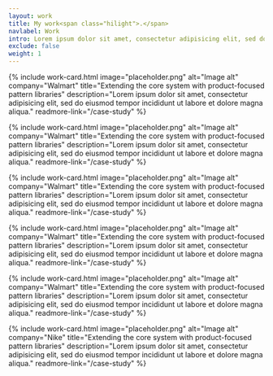 ```yaml
---
layout: work
title: My work<span class="hilight">.</span>
navlabel: Work
intro: Lorem ipsum dolor sit amet, consectetur adipisicing elit, sed do eiusmod tempor incididunt ut labore et dolore magna aliqua.
exclude: false
weight: 1
---
```


{%
include work-card.html
image="placeholder.png"
alt="Image alt"
company="Walmart"
title="Extending the core system with product-focused pattern libraries"
description="Lorem ipsum dolor sit amet, consectetur adipisicing elit, sed do eiusmod tempor incididunt ut labore et dolore magna aliqua."
readmore-link="/case-study"
%}

{%
include work-card.html
image="placeholder.png"
alt="Image alt"
company="Walmart"
title="Extending the core system with product-focused pattern libraries"
description="Lorem ipsum dolor sit amet, consectetur adipisicing elit, sed do eiusmod tempor incididunt ut labore et dolore magna aliqua."
readmore-link="/case-study"
%}

{%
include work-card.html
image="placeholder.png"
alt="Image alt"
company="Walmart"
title="Extending the core system with product-focused pattern libraries"
description="Lorem ipsum dolor sit amet, consectetur adipisicing elit, sed do eiusmod tempor incididunt ut labore et dolore magna aliqua."
readmore-link="/case-study"
%}

{%
include work-card.html
image="placeholder.png"
alt="Image alt"
company="Walmart"
title="Extending the core system with product-focused pattern libraries"
description="Lorem ipsum dolor sit amet, consectetur adipisicing elit, sed do eiusmod tempor incididunt ut labore et dolore magna aliqua."
readmore-link="/case-study"
%}

{%
include work-card.html
image="placeholder.png"
alt="Image alt"
company="Walmart"
title="Extending the core system with product-focused pattern libraries"
description="Lorem ipsum dolor sit amet, consectetur adipisicing elit, sed do eiusmod tempor incididunt ut labore et dolore magna aliqua."
readmore-link="/case-study"
%}

{%
include work-card.html
image="placeholder.png"
alt="Image alt"
company="Nike"
title="Extending the core system with product-focused pattern libraries"
description="Lorem ipsum dolor sit amet, consectetur adipisicing elit, sed do eiusmod tempor incididunt ut labore et dolore magna aliqua."
readmore-link="/case-study"
%}

